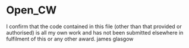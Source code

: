 # Open_CW
I confirm that the code contained in this file (other than that provided
or authorised) is all my own work and has not been submitted
elsewhere in fulfilment of this or any other award.
james glasgow
